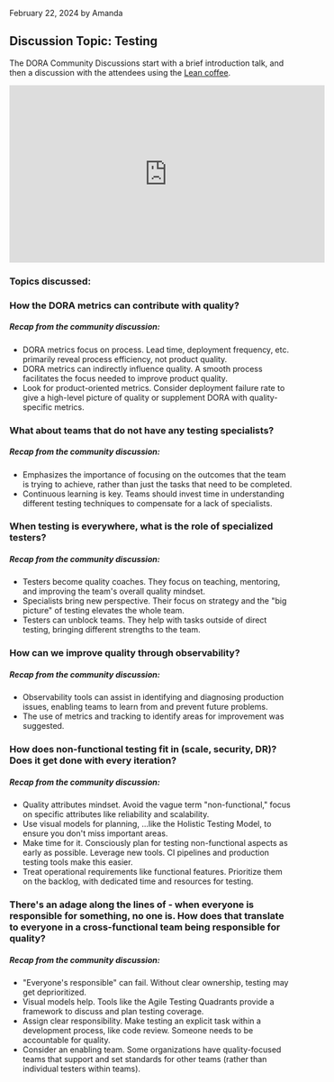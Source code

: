 February 22, 2024 by Amanda

## Discussion Topic: Testing

The DORA Community Discussions start with a brief introduction talk, and then a discussion with the attendees using the <a href="https://leancoffee.org/" target="_blank">Lean coffee</a>.

<iframe width="560" height="315" src="https://www.youtube.com/embed/dGirCJJ5mZ0?si=SUThdi-_Z89iGhhY" frameborder="0" allow="autoplay; encrypted-media" allowfullscreen > </iframe>

### Topics discussed:

### **How the DORA metrics can contribute with quality?**

##### Recap from the community discussion:

- DORA metrics focus on process. Lead time, deployment frequency, etc. primarily reveal process efficiency, not product quality.
- DORA metrics can indirectly influence quality. A smooth process facilitates the focus needed to improve product quality.
- Look for product-oriented metrics. Consider deployment failure rate to give a high-level picture of quality or supplement DORA with quality-specific metrics.


### **What about teams that do not have any testing specialists?**

##### Recap from the community discussion:

- Emphasizes the importance of focusing on the outcomes that the team is trying to achieve, rather than just the tasks that need to be completed.
- Continuous learning is key. Teams should invest time in understanding different testing techniques to compensate for a lack of specialists.

### **When testing is everywhere, what is the role of specialized testers?**

##### Recap from the community discussion:

- Testers become quality coaches. They focus on teaching, mentoring, and improving the team's overall quality mindset.
- Specialists bring new perspective. Their focus on strategy and the "big picture" of testing elevates the whole team.
- Testers can unblock teams. They help with tasks outside of direct testing, bringing different strengths to the team.

### **How can we improve quality through observability?**

##### Recap from the community discussion:

- Observability tools can assist in identifying and diagnosing production issues, enabling teams to learn from and prevent future problems.
- The use of metrics and tracking to identify areas for improvement was suggested.

### **How does non-functional testing fit in (scale, security, DR)? Does it get done with every iteration?**

##### Recap from the community discussion:

- Quality attributes mindset. Avoid the vague term "non-functional," focus on specific attributes like reliability and scalability.
- Use visual models for planning, ...like the Holistic Testing Model, to ensure you don't miss important areas.
- Make time for it. Consciously plan for testing non-functional aspects as early as possible.
Leverage new tools. CI pipelines and production testing tools make this easier.
- Treat operational requirements like functional features. Prioritize them on the backlog, with dedicated time and resources for testing.

### **There's an adage along the lines of - when everyone is responsible for something, no one is. How does that translate to everyone in a cross-functional team being responsible for quality?**

##### Recap from the community discussion:

- "Everyone's responsible" can fail. Without clear ownership, testing may get deprioritized.
- Visual models help. Tools like the Agile Testing Quadrants provide a framework to discuss and plan testing coverage.
- Assign clear responsibility. Make testing an explicit task within a development process, like code review. Someone needs to be accountable for quality.
- Consider an enabling team. Some organizations have quality-focused teams that support and set standards for other teams (rather than individual testers within teams).